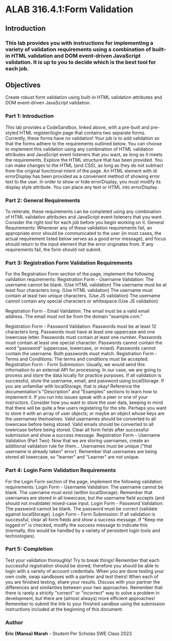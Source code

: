 <h1>ALAB 316.4.1:Form Validation</h1>

## Introduction

<h3>
This lab provides you with instructions for implementing a variety of validation requirements using a combination of built-in HTML validation and DOM event-driven JavaScript validation. It is up to you to decide which is the best tool for each job.
</h3>

## Objectives

Create robust form validation using built-in HTML validation attributes and DOM event-driven JavaScript validation.

### Part 1: Introduction

This lab provides a CodeSandbox, linked above, with a pre-built and pre-styled HTML register/login page that contains two separate forms.
Currently, these forms have no validation! Your job is to add validation so that the forms adhere to the requirements outlined below. You can choose to implement this validation using any combination of HTML validation attributes and JavaScript event listeners that you want, as long as it meets the requirements.
Explore the HTML structure that has been provided. You can make changes to the HTML (and CSS), as long as they do not subtract from the original functional intent of the page.
An HTML element with id errorDisplay has been provided as a convenient method of showing error text to the user. In order to show or hide errorDisplay, you must modify its display style attribute.
You can place any text or HTML into errorDisplay.

### Part 2: General Requirements

To reiterate, these requirements can be completed using any combination of HTML validation attributes and JavaScript event listeners that you want. Consider the right tool for each job before you begin working on it.
General Requirements: Whenever any of these validation requirements fail, an appropriate error should be communicated to the user (in most cases, the actual requirement listed below serves as a good error message), and focus should return to the input element that the error originates from. If any requirements fail, the form should not submit.

### Part 3: Registration Form Validation Requirements

For the Registration Form section of the page, implement the following validation requirements:
Registration Form - Username Validation:
The username cannot be blank. (Use HTML validation)
The username must be at least four characters long. (Use HTML validation)
The username must contain at least two unique characters. (Use JS validation)
The username cannot contain any special characters or whitespace.(Use JS validation)

Registration Form - Email Validation:
The email must be a valid email address.
The email must not be from the domain "example.com."

Registration Form - Password Validation:
Passwords must be at least 12 characters long.
Passwords must have at least one uppercase and one lowercase letter.
Passwords must contain at least one number.
Passwords must contain at least one special character.
Passwords cannot contain the word "password" (uppercase, lowercase, or mixed).
Passwords cannot contain the username.
Both passwords must match.
Registration Form - Terms and Conditions:
The terms and conditions must be accepted.
Registration Form - Form Submission:
Usually, we would send this information to an external API for processing. In our case, we are going to process and store the data locally for practice purposes.
If all validation is successful, store the username, email, and password using localStorage.
If you are unfamiliar with localStorage, that is okay! Reference the documentation's "Description" and "Examples" sections to learn how to implement it. If you run into issues speak with a peer or one of your instructors.
Consider how you want to store the user data, keeping in mind that there will be quite a few users registering for the site. Perhaps you want to store it with an array of user objects; or maybe an object whose keys are the usernames themselves.
Valid usernames should be converted to all lowercase before being stored.
Valid emails should be converted to all lowercase before being stored.
Clear all form fields after successful submission and show a success message.
Registration Form - Username Validation (Part Two):
Now that we are storing usernames, create an additional validation rule for them...
Usernames must be unique ("that username is already taken" error). Remember that usernames are being stored all lowercase, so "learner" and "Learner" are not unique.

### Part 4: Login Form Validation Requirements

For the Login Form section of the page, implement the following validation requirements:
Login Form - Username Validation:
The username cannot be blank.
The username must exist (within localStorage). Remember that usernames are stored in all lowercase, but the username field accepts (and should not invalidate) mixed-case input.
Login Form - Password Validation:
The password cannot be blank.
The password must be correct (validate against localStorage).
Login Form - Form Submission:
If all validation is successful, clear all form fields and show a success message.
If "Keep me logged in" is checked, modify the success message to indicate this (normally, this would be handled by a variety of persistent login tools and technologies).

### Part 5: Completion

Test your validation thoroughly! Try to break things!
Remember that each successful registration should be stored; therefore you should be able to login with a variety of account credentials.
When you are done testing your own code, swap sandboxes with a partner and test theirs!
When each of you are finished testing, share your results.
Discuss with your partner the differences and similarities between your two approaches. Remember that there is rarely a strictly "correct" or "incorrect" way to solve a problem in development, but there are (almost always) more efficient approaches!
Remember to submit the link to your finished sandbox using the submission instructions included at the beginning of this document.

### Author

<b>Eric (Mansa) Marah</b> - Student Per Scholas SWE Class 2023
